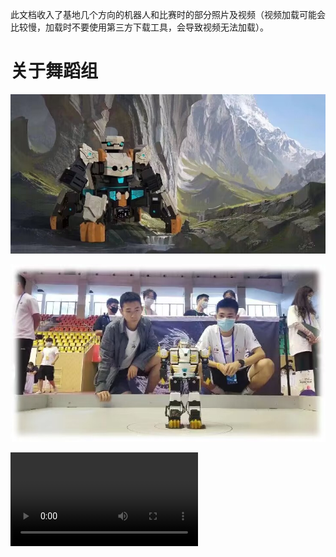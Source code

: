 
此文档收入了基地几个方向的机器人和比赛时的部分照片及视频（视频加载可能会比较慢，加载时不要使用第三方下载工具，会导致视频无法加载）。

# 关于舞蹈组

![舞蹈1](assets2/舞蹈1.jpg)

![舞蹈2](assets2/舞蹈2.jpg)

![type:video](./assets2/舞蹈调试.mp4)